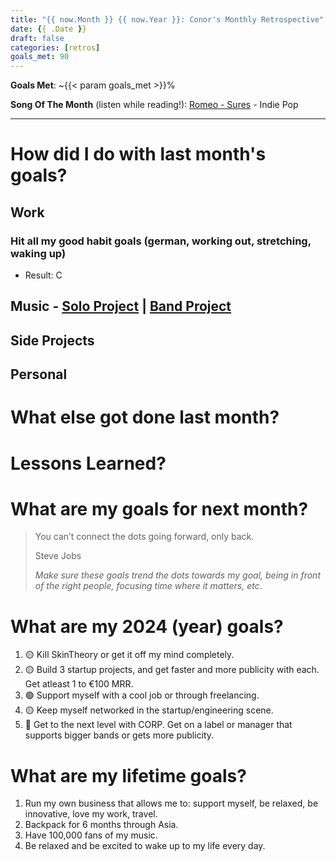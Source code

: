 ```yaml
---
title: "{{ now.Month }} {{ now.Year }}: Conor's Monthly Retrospective"
date: {{ .Date }}
draft: false
categories: [retros]
goals_met: 90
---
```


**Goals Met**: ~{{< param goals_met >}}%

**Song Of The Month** (listen while reading!): [Romeo - Sures](https://open.spotify.com/track/6ZSGoZs9xYZyShF3o4o7el?si=725eb7e25d5944c2) - Indie Pop

---

# How did I do with last month's goals?

## Work
### Hit all my good habit goals (german, working out, stretching, waking up)
- Result: C
## Music - [Solo Project](https://www.linktr.ee/se.corp) | [Band Project](https://www.corp.band)

## Side Projects
## Personal


# What else got done last month?

# Lessons Learned?

# What are my goals for next month?

> You can’t connect the dots going forward, only back.
> 
>Steve Jobs
> 
> *Make sure these goals trend the dots towards my goal, being in front of the right people, focusing time where it matters, etc.*

# What are my 2024 (year) goals?

1. 🟡 Kill SkinTheory or get it off my mind completely.
2. 🟡 Build 3 startup projects, and get faster and more publicity with each. Get atleast 1 to €100 MRR.
3. 🟢 Support myself with a cool job or through freelancing.
4. 🟡 Keep myself networked in the startup/engineering scene.
5. 🔴 Get to the next level with CORP. Get on a label or manager that supports bigger bands or gets more publicity.

# What are my lifetime goals?

1. Run my own business that allows me to: support myself, be relaxed, be innovative, love my work, travel.
2. Backpack for 6 months through Asia.
3. Have 100,000 fans of my music.
4. Be relaxed and be excited to wake up to my life every day.
